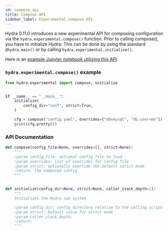 ```yaml
---
id: compose_api
title: Compose API
sidebar_label: Experimental compose API
---
```


Hydra 0.11.0 introduces a new experimental API for composing configuration via the `hydra.experimental.compose()` function.
Prior to calling compose(), you have to initialize Hydra: This can be done by using the standard `@hydra.main()` or by calling `hydra.experimental.initialize()`.

Here is an [example Jupyter notebook utilizing this API](https://github.com/facebookresearch/hydra/tree/0.11_branch/examples/notebook).

### `hydra.experimental.compose()` example
```python
from hydra.experimental import compose, initialize


if __name__ == "__main__":
    initialize(
        config_dir="conf", strict=True,
    )

    cfg = compose("config.yaml", overrides=["db=mysql", "db.user=me"])
    print(cfg.pretty())
```
### API Documentation
```python
def compose(config_file=None, overrides=[], strict=None):
    """
    :param config_file: optional config file to load
    :param overrides: list of overrides for config file
    :param strict: optionally override the default strict mode
    :return: the composed config
    """


def initialize(config_dir=None, strict=None, caller_stack_depth=1):
    """
    Initializes the Hydra sub system

    :param config_dir: config directory relative to the calling script
    :param strict: Default value for strict mode
    :param caller_stack_depth:
    :return:
    """
```

